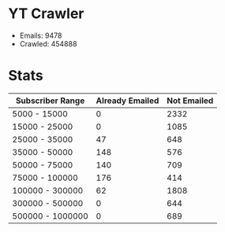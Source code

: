 # YT Crawler
- Emails: 9478
- Crawled: 454888

# Stats
| Subscriber Range  | Already Emailed | Not Emailed |
|-------|-------|-------|
| 5000 - 15000 | 0 | 2332 |
| 15000 - 25000 | 0 | 1085 |
| 25000 - 35000 | 47 | 648 |
| 35000 - 50000 | 148 | 576 |
| 50000 - 75000 | 140 | 709 |
| 75000 - 100000 | 176 | 414 |
| 100000 - 300000 | 62 | 1808 |
| 300000 - 500000 | 0 | 644 |
| 500000 - 1000000 | 0 | 689 |
